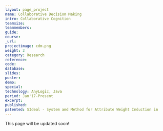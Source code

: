 ```yaml
---
layout: page_project
name: Collaborative Decision Making
intro: Collaborative Cognition
teamsize: 
teammembers: 
guide: 
course: 
_url: 
projectimage: cdm.png
weight: 2
category: Research
reference: 
code: 
database: 
slides: 
poster: 
demo: 
special: 
technology: AnyLogic, Java
period: Jan'17-Present
excerpt: 
published: 
patented: SIdeal - System and Method for Attribute Weight Induction in a Multiple Recruiter Setting Exploiting Public Goods Games Framework
---
```

This page will be updated soon!